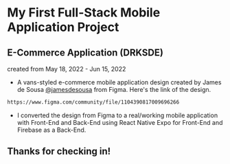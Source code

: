 # My First Full-Stack Mobile Application Project
## E-Commerce Application (DRKSDE) 
created from May 18, 2022 -  Jun 15, 2022
- A vans-styled e-commerce mobile application design created by James de Sousa [@jamesdesousa](https://www.figma.com/@jamesdesousa) from Figma. 
Here's the link of the design. 
```bash
https://www.figma.com/community/file/1104390817009696266
```

- I converted the design from Figma to a real/working mobile application with Front-End and Back-End using React Native Expo for Front-End and Firebase as a Back-End.

## Thanks for checking in!
